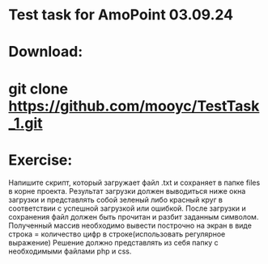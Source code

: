 # Test task for AmoPoint 03.09.24

# Download:

# git clone https://github.com/mooyc/TestTask_1.git

# Exercise:
Напишите скрипт, который загружает файл .txt  и сохраняет в папке files в корне проекта. Результат загрузки должен выводиться ниже окна загрузки и представлять собой зеленый либо красный круг в соответствии с успешной загрузкой или ошибкой.
После загрузки и сохранения файл должен быть прочитан и разбит заданным символом. Полученный массив необходимо вывести построчно на экран в виде строка = количество цифр в строке(использовать регулярное выражение)
Решение должно представлять из себя папку с необходимыми файлами php и css.

